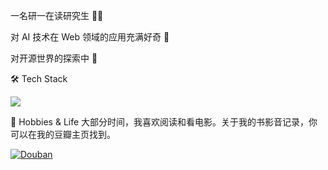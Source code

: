 
一名研一在读研究生 👨‍🎓

对 AI 技术在 Web 领域的应用充满好奇 🤖

对开源世界的探索中 👀





🛠  Tech Stack
<p>
<a href="https://skillicons.dev">
<img src="https://skillicons.dev/icons?i=js,ts,react,nodejs,git,vscode" />
</a>
</p>

🌱 Hobbies & Life
 大部分时间，我喜欢阅读和看电影。关于我的书影音记录，你可以在我的豆瓣主页找到。

<p>
  <a href="https://www.douban.com/people/228417788/" target="_blank">
    <img src="https://img.shields.io/badge/豆瓣-Douban-007722?style=for-the-badge&logo=douban&logoColor=white" alt="Douban">
  </a>
</p>
